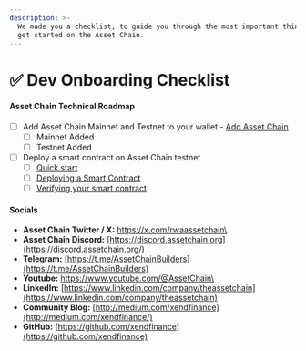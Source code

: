 ```yaml
---
description: >-
  We made you a checklist, to guide you through the most important things, to
  get started on the Asset Chain.
---
```


# ✅ Dev Onboarding Checklist

#### Asset Chain Technical Roadmap <a href="#mode-technical-roadmap" id="mode-technical-roadmap"></a>

* [ ] Add Asset Chain Mainnet and Testnet to your wallet - [Add Asset Chain](../general-info/add-asset-chain.md)
  * [ ] Mainnet Added
  * [ ] Testnet Added
* [ ] Deploy a smart contract on Asset Chain testnet
  * [ ] [Quick start](quick-start.md)
  * [ ] [Deploying a Smart Contract](quick-start.md)
  * [ ] [Verifying your smart contract](../general-info/contract-verification.md)

#### Socials <a href="#socials" id="socials"></a>

* **Asset Chain Twitter / X:** [https://x.com/rwaassetchain\
  ](https://x.com/rwaassetchain)
* **Asset Chain Discord:** [https://discord.assetchain.org](https://discord.assetchain.org/)
* **Telegram:** [https://t.me/AssetChainBuilders](https://t.me/AssetChainBuilders)
* **Youtube:** [https://www.youtube.com/@AssetChain\
  ](https://www.youtube.com/@AssetChain)
* **LinkedIn:** [https://www.linkedin.com/company/theassetchain](https://www.linkedin.com/company/theassetchain)
* **Community Blog:** [http://medium.com/xendfinance](http://medium.com/xendfinance/)
* **GitHub:** [https://github.com/xendfinance](https://github.com/xendfinance)
